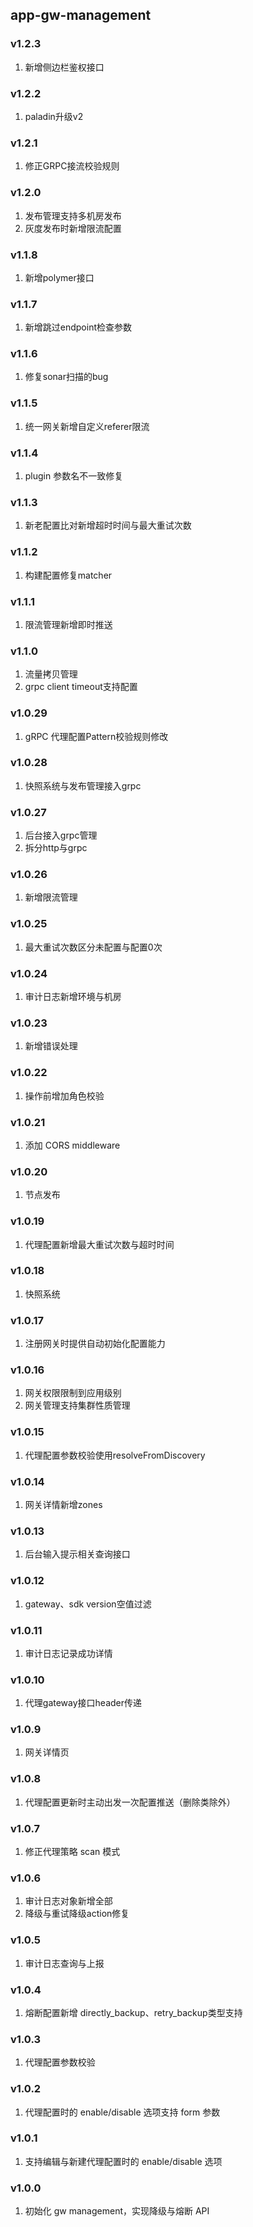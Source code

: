## app-gw-management

### v1.2.3
1. 新增侧边栏鉴权接口

### v1.2.2
1. paladin升级v2

### v1.2.1
1. 修正GRPC接流校验规则

### v1.2.0
1. 发布管理支持多机房发布
2. 灰度发布时新增限流配置

### v1.1.8
1. 新增polymer接口

### v1.1.7
1. 新增跳过endpoint检查参数

### v1.1.6
1. 修复sonar扫描的bug

### v1.1.5
1. 统一网关新增自定义referer限流

### v1.1.4
1. plugin 参数名不一致修复

### v1.1.3
1. 新老配置比对新增超时时间与最大重试次数

### v1.1.2
1. 构建配置修复matcher

### v1.1.1
1. 限流管理新增即时推送

### v1.1.0
1. 流量拷贝管理
2. grpc client timeout支持配置

### v1.0.29
1. gRPC 代理配置Pattern校验规则修改

### v1.0.28
1. 快照系统与发布管理接入grpc

### v1.0.27
1. 后台接入grpc管理
2. 拆分http与grpc

### v1.0.26
1. 新增限流管理

### v1.0.25
1. 最大重试次数区分未配置与配置0次

### v1.0.24
1. 审计日志新增环境与机房

### v1.0.23
1. 新增错误处理

### v1.0.22
1. 操作前增加角色校验

### v1.0.21
1. 添加 CORS middleware

### v1.0.20
1. 节点发布

### v1.0.19
1. 代理配置新增最大重试次数与超时时间

### v1.0.18
1. 快照系统

### v1.0.17
1. 注册网关时提供自动初始化配置能力

### v1.0.16
1. 网关权限限制到应用级别
2. 网关管理支持集群性质管理

### v1.0.15
1. 代理配置参数校验使用resolveFromDiscovery

### v1.0.14
1. 网关详情新增zones

### v1.0.13
1. 后台输入提示相关查询接口

### v1.0.12
1. gateway、sdk version空值过滤

### v1.0.11
1. 审计日志记录成功详情

### v1.0.10
1. 代理gateway接口header传递

### v1.0.9
1. 网关详情页

### v1.0.8
1. 代理配置更新时主动出发一次配置推送（删除类除外）

### v1.0.7
1. 修正代理策略 scan 模式

### v1.0.6
1. 审计日志对象新增全部
2. 降级与重试降级action修复

### v1.0.5
1. 审计日志查询与上报

### v1.0.4
1. 熔断配置新增 directly_backup、retry_backup类型支持

### v1.0.3
1. 代理配置参数校验

### v1.0.2
1. 代理配置时的 enable/disable 选项支持 form 参数

### v1.0.1
1. 支持编辑与新建代理配置时的 enable/disable 选项

### v1.0.0
1. 初始化 gw management，实现降级与熔断 API
